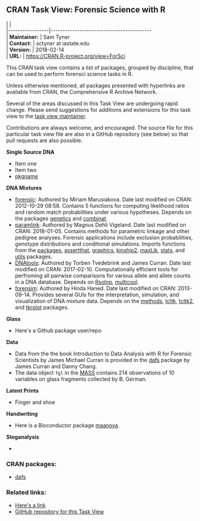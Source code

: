 CRAN Task View: Forensic Science with R
---------------------------------------

|                 |                                            
|-----------------|------------------------------------------  
| **Maintainer:** | Sam Tyner                                  
| **Contact:**    | sctyner at iastate.edu                     
| **Version:**    | 2018-02-14                                 
| **URL:**        | <https://CRAN.R-project.org/view=ForSci>   

This CRAN task view contains a list of packages, grouped by discipline, that can be used to perform forensci science tasks in R.

Unless otherwise mentioned, all packages presented with hyperlinks are available from CRAN, the Comprehensive R Archive Network.

Several of the areas discussed in this Task View are undergoing rapid change. Please send suggestions for additions and extensions for this task view to the [task view maintainer](mailto:sctyner@iastate.edu).

Contributions are always welcome, and encouraged. The source file for this particular task view file are also in a GitHub repository (see below) so that pull requests are also possible.

**Single Source DNA**

-   Item one
-   Item two
-   [pkgname](https://cran.r-project.org/package=pkgname)

**DNA Mixtures**

-   [forensic](https://cran.r-project.org/package=forensic/index.html): Authored by Miriam Marusiakova. Date last modified on CRAN: 2012-10-29 08:58. Contains 5 functions for computing likelihood ratios and random match probabilities under various hypotheses. Depends on the packages [genetics](../packages/genetics/index.html) and [combinat](../packages/combinat).
-   [paramlink](https://cran.r-project.org/package=paramlink/index.html): Authored by Magnus Dehli Vigeland. Date last modified on CRAN: 2018-01-05. Contains methods for parametric linkage and other pedigree analyses. Forensic applications include exclusion probabilities, genotype distributions and conditional simulations. Imports functions from the [packages](../packages/packages/index.html), [assertthat](../packages/assertthat/index.html), [graphics](../packages/graphics/index.html), [kinship2](../packages/kinship2/index.html), [maxLik](../packages/maxLik/index.html), [stats](../packages/stats/index.html), and [utils](../packages/utils) packages.
-   [DNAtools](https://cran.r-project.org/package=DNAtools/index.html): Authored by Torben Tvedebrink and James Curran. Date last modified on CRAN: 2017-02-10. Computationally efficient tools for perfroming all pairwise comparisons for various allele and allele counts in a DNA database. Depends on [Rsolnp](../packages/Rsolnp/index.html), [multicool](../packages/multicool).
-   [forensim](https://cran.r-project.org/package=forensim/index.html): Authored by Hinda Haned. Date last modified on CRAN: 2013-09-14. Provides several GUIs for the interpretation, simulation, and visualization of DNA mixture data. Depends on the [methods](../packages/methods/index.html), [tcltk](../packages/tcltk/index.html), [tcltk2](../packages/tcltk2/index.html), and [tkrplot](../packages/tkrplot) packages.

**Glass**

-   Here's a Github package user/repo

**Data**

-   Data from the the book Introduction to Data Analysis with R for Forensic Scientists by James Michael Curran is provided in the [dafs](https://cran.r-project.org/package=dafs) package by James Curran and Danny Chang.
-   The data object `fgl` in the [MASS](https://cran.r-project.org/package=MASS) contains 214 observations of 10 variables on glass fragments collected by B. German.

**Latent Prints**

-   Finger and shoe

**Handwriting**

-   Here is a Bioconductor package [<span class="BioC">maanova</span>](http://www.Bioconductor.org/packages/release/bioc/html/maanova.html).

**Steganalysis**

-   

### CRAN packages:

-   [dafs](https://cran.r-project.org/package=dafs)

### Related links:

-   [Here's a link](http://sctyner.github.io)
-   [GitHub repository for this Task View](https://github.com/sctyner/ctv-forsci)
